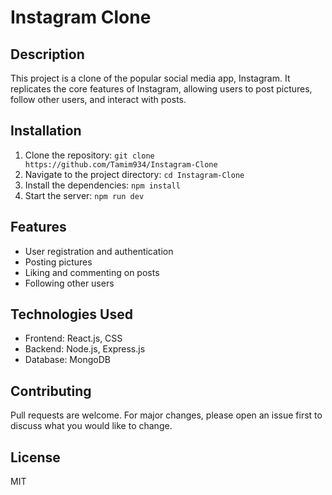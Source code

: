 


# Instagram Clone

## Description
This project is a clone of the popular social media app, Instagram. It replicates the core features of Instagram, allowing users to post pictures, follow other users, and interact with posts.

## Installation
1. Clone the repository: `git clone https://github.com/Tamim934/Instagram-Clone`
2. Navigate to the project directory: `cd Instagram-Clone`
3. Install the dependencies: `npm install`
4. Start the server: `npm run dev`

## Features
- User registration and authentication
- Posting pictures
- Liking and commenting on posts
- Following other users

## Technologies Used
- Frontend: React.js, CSS
- Backend: Node.js, Express.js
- Database: MongoDB

## Contributing
Pull requests are welcome. For major changes, please open an issue first to discuss what you would like to change.

## License
MIT
